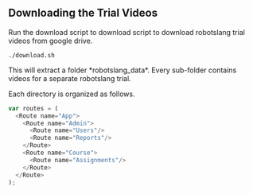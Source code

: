 ## Downloading the Trial Videos

Run the download script to download script to download robotslang trial videos from google drive. 

```
./download.sh
```

This will extract a folder \*robotslang_data\*. Every sub-folder contains videos for a separate robotslang trial.

Each directory is organized as follows. 

```js
var routes = (
  <Route name="App">
    <Route name="Admin">
      <Route name="Users"/>
      <Route name="Reports"/>
    </Route>
    <Route name="Course">
      <Route name="Assignments"/>
    </Route>
  </Route>
);
```
